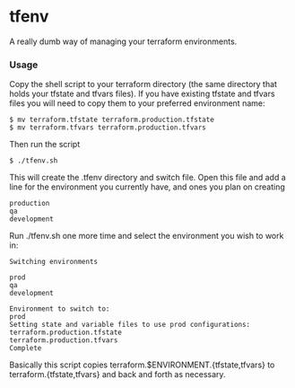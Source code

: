 # tfenv
A really dumb way of managing your terraform environments.

### Usage
Copy the shell script to your terraform directory (the same directory that holds your tfstate and tfvars files). If you have existing tfstate and tfvars files you will need to copy them to your preferred environment name:
```
$ mv terraform.tfstate terraform.production.tfstate
$ mv terraform.tfvars terraform.production.tfvars
```
Then run the script 
```
$ ./tfenv.sh
```
This will create the .tfenv directory and switch file. Open this file and add a line for the environment you currently have, and ones you plan on creating
```
production
qa
development
```

Run ./tfenv.sh one more time and select the environment you wish to work in:
```
Switching environments

prod
qa
development

Environment to switch to: 
prod
Setting state and variable files to use prod configurations: 
terraform.production.tfstate
terraform.production.tfvars
Complete
```

Basically this script copies terraform.$ENVIRONMENT.{tfstate,tfvars} to terraform.{tfstate,tfvars} and back and forth as necessary.
